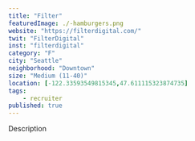 ```yaml
---
title: "Filter"
featuredImage: ./-hamburgers.png
website: "https://filterdigital.com/"
twit: "FilterDigital"
inst: "filterdigital"
category: "F"
city: "Seattle"
neighborhood: "Downtown"
size: "Medium (11-40)"
location: [-122.33593549815345,47.611115323874735]
tags:
    - recruiter
published: true
---
```


Description
